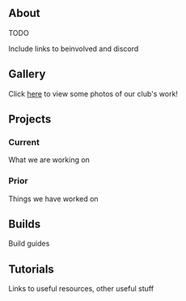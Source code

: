 ## About

TODO

Include links to beinvolved and discord

## Gallery

Click [here](Gallery.md) to view some photos of our club's work!

## Projects

### Current

What we are working on

### Prior

Things we have worked on

## Builds

Build guides

## Tutorials

Links to useful resources, other useful stuff
